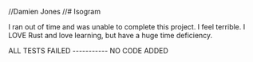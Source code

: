 //Damien Jones
//# Isogram

I ran out of time and was unable to complete this project. I feel terrible. I LOVE Rust and love learning, but have a huge time deficiency. 

ALL TESTS FAILED ----------- NO CODE ADDED


